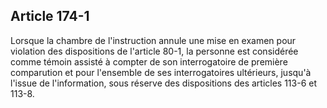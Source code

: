 Article 174-1
----
Lorsque la chambre de l'instruction annule une mise en examen pour violation des
dispositions de l'article 80-1, la personne est considérée comme témoin assisté
à compter de son interrogatoire de première comparution et pour l'ensemble de
ses interrogatoires ultérieurs, jusqu'à l'issue de l'information, sous réserve
des dispositions des articles 113-6 et 113-8.
